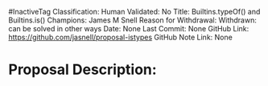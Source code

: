 #InactiveTag
Classification:
Human Validated: No
Title: Builtins.typeOf() and Builtins.is()
Champions: James M Snell
Reason for Withdrawal: Withdrawn: can be solved in other ways
Date: None
Last Commit: None
GitHub Link: https://github.com/jasnell/proposal-istypes
GitHub Note Link: None

# Proposal Description:
